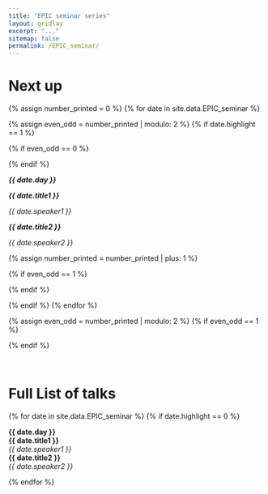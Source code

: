 ```yaml
---
title: "EPIC seminar series"
layout: gridlay
excerpt: "..."
sitemap: false
permalink: /EPIC_seminar/
---
```


# Next up

{% assign number_printed = 0 %}
{% for date in site.data.EPIC_seminar %}

{% assign even_odd = number_printed | modulo: 2 %}
{% if date.highlight == 1 %}

{% if even_odd == 0 %}
<div class="row">
{% endif %}

<div class="col-sm-6 clearfix">
 <div class="well">
  <meta charset="utf-8"> 
  <p><em><b>{{ date.day }}</b></em></p>
  <p><em><b>{{ date.title1 }}</b></em></p>
  <p><em>{{ date.speaker1 }}</em></p>
  <p><em><b>{{ date.title2 }}</b></em></p>
  <p><em>{{ date.speaker2 }}</em></p>
  </div>
</div>

{% assign number_printed = number_printed | plus: 1 %}

{% if even_odd == 1 %}
</div>
{% endif %}

{% endif %}
{% endfor %}

{% assign even_odd = number_printed | modulo: 2 %}
{% if even_odd == 1 %}
</div>
{% endif %}

<p> &nbsp; </p>


# Full List of talks

{% for date in site.data.EPIC_seminar %}
{% if date.highlight == 0 %}

  <b>{{ date.day }} </b> <br />
  <b>{{ date.title1 }} </b> <br />
  <em>{{ date.speaker1 }} </em> <br />
  <b>{{ date.title2 }} </b> <br />
  <em>{{ date.speaker2 }} </em><br />
  
{% endfor %}
